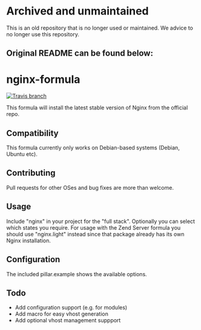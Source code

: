 # Archived and unmaintained

This is an old repository that is no longer used or maintained. We advice to no longer use this repository.

## Original README can be found below:

# nginx-formula

[![Travis branch](https://img.shields.io/travis/Enrise/nginx-formula/master.svg?style=flat-square)](https://travis-ci.org/Enrise/nginx-formula)

This formula will install the latest stable version of Nginx from the official repo.

## Compatibility

This formula currently only works on Debian-based systems (Debian, Ubuntu etc).

## Contributing

Pull requests for other OSes and bug fixes are more than welcome.

## Usage

Include "nginx" in your project for the "full stack". Optionally you can select which states you require.
For usage with the Zend Server formula you should use "nginx.light" instead since that package already has its own Nginx installation.

## Configuration

The included pillar.example shows the available options.

## Todo

- Add configuration support (e.g. for modules)
- Add macro for easy vhost generation
- Add optional vhost management suppport
